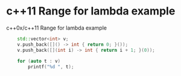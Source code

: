 # c++11 Range for lambda example

c++0x/c++11 Range for lambda example
```c++
	std::vector<int> v;
	v.push_back([]() -> int { return 0; }());
	v.push_back([](int i) -> int { return i + 1; }(0));
	
	for (auto t : v)
		printf("%d ", t);
```